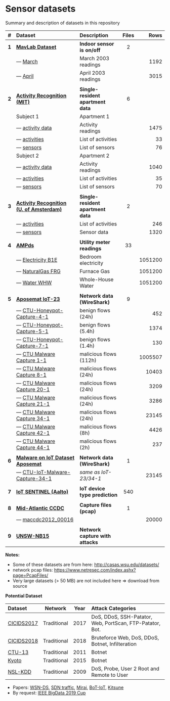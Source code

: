 # Sensor datasets

Summary and description of datasets in this repository

|   #   | Dataset                                                                     | Description                        | Files |    Rows | 
|:-----:|:----------------------------------------------------------------------------|:-----------------------------------|:-----:|--------:|
| **1** | **[MavLab Dataset](mavlab)**                                                | **Indoor sensor is on/off**        |   2   |         |
|       | — [March](mavlab/2003_march.csv)                                            | March 2003 readings                |       |    1192 |
|       | — [April](mavlab/2003_april.csv)                                            | April 2003 readings                |       |    3015 | 
|       |                                                                             |                                    |       |         |
| **2** | **[Activity Recognition (MIT)](ar-mit)**                                    | **Single-resident apartment data** |   6   |         |
|       | Subject 1                                                                   | Apartment 1                        |       |         |
|       | — [activity data](ar-mit/1_activities_data.csv)                             | Activity readings                  |       |    1475 |
|       | — [activities](ar-mit/1_activities.csv)                                     | List of activities                 |       |      33 |
|       | — [sensors](ar-mit/1_sensors.csv)                                           | List of sensors                    |       |      76 |
|       | Subject 2                                                                   | Apartment 2                        |       |         |
|       | — [activity data](ar-mit/2_activities_data.csv)                             | Activity readings                  |       |    1040 |
|       | — [activities](ar-mit/2_activities.csv)                                     | List of activities                 |       |      35 |
|       | — [sensors](ar-mit/2_sensors.csv)                                           | List of sensors                    |       |      70 |
|       |                                                                             |                                    |       |         |
| **3** | **[Activity Recognition (U. of Amsterdam)](ar-ams)**                        | **Single-resident apartment data** |   2   |         |
|       | — [activities](ar-ams/activities.csv)                                       | List of activities                 |       |     246 |
|       | — [sensors](ar-ams/sensors.csv)                                             | Sensor data                        |       |    1320 |
|       |                                                                             |                                    |       |         |
| **4** | **[AMPds](ampds)**                                                          | **Utility meter readings**         |  33   |         |
|       | — [Electricity B1E](ampds/Electricity_B1E-1.csv)                            | Bedroom electricity                |       | 1051200 |
|       | — [NaturalGas FRG](ampds/NaturalGas_FRG-1.csv)                              | Furnace Gas                        |       | 1051200 |
|       | — [Water WHW](ampds/Water_WHW-1.csv)                                        | Whole-House Water                  |       | 1051200 |
|       |                                                                             |                                    |       |         |
| **5** | **[Aposemat IoT-23](iot-23)**                                               | **Network data (WireShark)**       |   9   |         |
|       | — [CTU-Honeypot-Capture-4-1](iot-23/CTU-Honeypot-Capture-4-1-labeled.csv)   | benign flows (24h)                 |       |     452 |
|       | — [CTU-Honeypot-Capture-5-1](iot-23/CTU-Honeypot-Capture-5-1-labeled.csv)   | benign flows (5.4h)                |       |    1374 |
|       | — [CTU-Honeypot-Capture-7-1](iot-23/CTU-Honeypot-Capture-7-1-labeled.csv)   | benign flows (1.4h)                |       |     130 |
|       | — [CTU Malware Capture 1-1](iot-23/12-attr/CTU-IoT-Malware-Capture-1-1.csv) | malicious flows (112h)             |       | 1005507 |
|       | — [CTU Malware Capture 8-1](iot-23/CTU-Malware-Capture-8-1-labeled.csv)     | malicious flows (24h)              |       |   10403 |
|       | — [CTU Malware Capture 20-1](iot-23/CTU-Malware-Capture-20-1-labeled.csv)   | malicious flows (24h)              |       |    3209 |
|       | — [CTU Malware Capture 21-1](iot-23/CTU-Malware-Capture-21-1-labeled.csv)   | malicious flows (24h)              |       |    3286 |
|       | — [CTU Malware Capture 34-1](iot-23/CTU-Malware-Capture-34-1-labeled.csv)   | malicious flows (24h)              |       |   23145 |
|       | — [CTU Malware Capture 42-1](iot-23/CTU-Malware-Capture-42-1-labeled.csv)   | malicious flows (8h)               |       |    4426 |
|       | — [CTU Malware Capture 44-1](iot-23/CTU-Malware-Capture-44-1-labeled.csv)   | malicious flows (2h)               |       |     237 |
|       |                                                                             |                                    |       |         |
| **6** | **[Malware on IoT Dataset Aposemat](malware)**                              | **Network data (WireShark)**       |   1   |         |
|       | — [CTU-IoT-Malware-Capture-34-1](malware/Malware_Capture-34-1-labeled.csv)  | _same as IoT-23/34-1_              |       |   23145 |
|       |                                                                             |                                    |       |         |
| **7** | **[IoT SENTINEL (Aalto)](iot-sentinel)**                                    | **IoT device type prediction**     |  540  |         |
|       |                                                                             |                                    |       |         |
| **8** | **[Mid-Atlantic CCDC](maccdc)**                                             | **Capture files (pcap)**           |   1   |         |
|       | — [maccdc2012_00016](maccdc/maccdc2012_00016.csv)                           |                                    |       |   20000 |
|       |                                                                             |                                    |       |         |
| **9** | **[UNSW-NB15](unsw-nb15)**                                                  | **Network capture with attacks**   |       |         |

**Notes:**

- Some of these datasets are from here: <http://casas.wsu.edu/datasets/>
- network pcap files: <https://www.netresec.com/index.ashx?page=PcapFiles/>
- Very large datasets (> 50 MB) are not included here => download from source

**Potential Dataset**

| Dataset           |    Network    | Year | Attack Categories                                                                         |
|:------------------|:-------------:|:----:|:------------------------------------------------------------------------------------------| 
| [CICIDS2017][DS5] |  Traditional  | 2017 | DoS, DDoS, SSH-Patator, Web, PortScan, FTP-Patator, Bot.                                  |
| [CICIDS2018][DS6] |  Traditional  | 2018 | Bruteforce Web, DoS, DDoS, Botnet, Infilteration                                          |
| [CTU-13][DS2]     |  Traditional  | 2011 | Botnet                                                                                    |
| [Kyoto][DS3]      |  Traditional  | 2015 | Botnet                                                                                    |
| [NSL-KDD][DS1]    |  Traditional  | 2009 | DoS, Probe, User 2 Root and Remote to User                                                |

- Papers: [WSN-DS](https://www.hindawi.com/journals/js/2016/4731953/), [SDN traffic](https://arxiv.org/pdf/1611.07400.pdf), [Mirai](https://www.usenix.org/system/files/conference/usenixsecurity17/sec17-antonakakis.pdf), [BoT-IoT](https://www.sciencedirect.com/science/article/pii/S0167739X18327687), [Kitsune](https://arxiv.org/pdf/1802.09089.pdf)
- By request: [IEEE BigData 2019 Cup](https://knowledgepit.ml/suspicious-network-event-recognition/)

[DS1]: https://www.unb.ca/cic/datasets/nsl.html
[DS2]: https://www.stratosphereips.org/datasets-ctu13
[DS3]: http://www.takakura.com/Kyoto_data/
[DS5]: https://www.kaggle.com/datasets/cicdataset/cicids2017
[DS6]: https://www.unb.ca/cic/datasets/ids-2018.html

